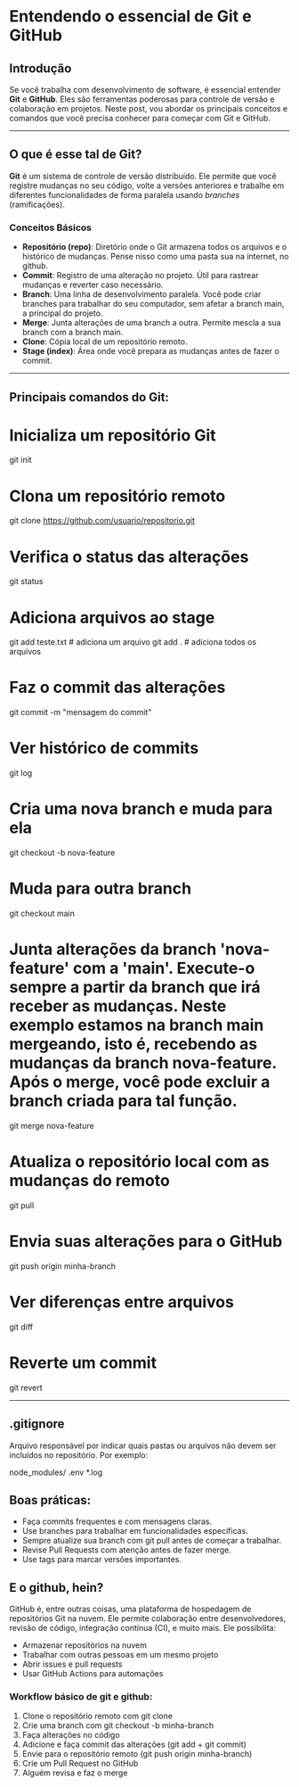 # Entendendo o essencial de Git e GitHub

## Introdução

Se você trabalha com desenvolvimento de software, é essencial entender **Git** e **GitHub**. Eles são ferramentas poderosas para controle de versão e colaboração em projetos. Neste post, vou abordar os principais conceitos e comandos que você precisa conhecer para começar com Git e GitHub.

---

## O que é esse tal de Git?

**Git** é um sistema de controle de versão distribuído. Ele permite que você registre mudanças no seu código, volte a versões anteriores e trabalhe em diferentes funcionalidades de forma paralela usando _branches_ (ramificações).

### Conceitos Básicos

- **Repositório (repo)**: Diretório onde o Git armazena todos os arquivos e o histórico de mudanças. Pense nisso como uma pasta sua na internet, no github.
- **Commit**: Registro de uma alteração no projeto. Útil para rastrear mudanças e reverter caso necessário.
- **Branch**: Uma linha de desenvolvimento paralela. Você pode criar branches para trabalhar do seu computador, sem afetar a branch main, a principal do projeto.
- **Merge**: Junta alterações de uma branch a outra. Permite mescla a sua branch com a branch main.
- **Clone**: Cópia local de um repositório remoto. 
- **Stage (index)**: Área onde você prepara as mudanças antes de fazer o commit.

---

## Principais comandos do Git:

# Inicializa um repositório Git
git init

# Clona um repositório remoto
git clone https://github.com/usuario/repositorio.git

# Verifica o status das alterações
git status

# Adiciona arquivos ao stage
git add teste.txt        # adiciona um arquivo
git add .                  # adiciona todos os arquivos

# Faz o commit das alterações
git commit -m "mensagem do commit"

# Ver histórico de commits
git log

# Cria uma nova branch e muda para ela
git checkout -b nova-feature

# Muda para outra branch
git checkout main

# Junta alterações da branch 'nova-feature' com a 'main'. Execute-o sempre a partir da branch que irá receber as mudanças. Neste exemplo estamos na branch main mergeando, isto é, recebendo as mudanças da branch nova-feature. Após o merge, você pode excluir a branch criada para tal função.
git merge nova-feature

# Atualiza o repositório local com as mudanças do remoto
git pull

# Envia suas alterações para o GitHub
git push origin minha-branch

# Ver diferenças entre arquivos
git diff

# Reverte um commit
git revert <id-do-commit>

---

## .gitignore

Arquivo responsável por indicar quais pastas ou arquivos não devem ser incluídos no repositório. Por exemplo:

node_modules/
.env
*.log

## Boas práticas:

- Faça commits frequentes e com mensagens claras.
- Use branches para trabalhar em funcionalidades específicas.
- Sempre atualize sua branch com git pull antes de começar a trabalhar.
- Revise Pull Requests com atenção antes de fazer merge.
- Use tags para marcar versões importantes.

## E o github, hein?

GitHub é, entre outras coisas, uma plataforma de hospedagem de repositórios Git na nuvem. Ele permite colaboração entre desenvolvedores, revisão de código, integração contínua (CI), e muito mais. Ele possibilita:

- Armazenar repositórios na nuvem
- Trabalhar com outras pessoas em um mesmo projeto
- Abrir issues e pull requests
- Usar GitHub Actions para automações

### Workflow básico de git e github:

1. Clone o repositório remoto com git clone
2. Crie uma branch com git checkout -b minha-branch
3. Faça alterações no código
4. Adicione e faça commit das alterações (git add + git commit)
5. Envie para o repositório remoto (git push origin minha-branch)
6. Crie um Pull Request no GitHub
7. Alguém revisa e faz o merge




